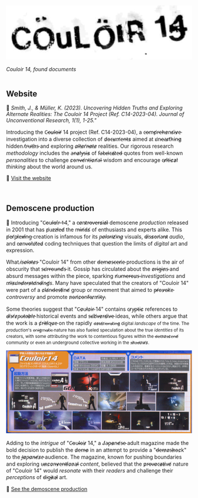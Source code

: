 ![Couloir 14, Title](img/c14-title.png)

_Couloir 14, found documents_<br>
<br>
## Website

:page_with_curl: _Smith, J., & Müller, K. (2023). Uncovering Hidden Truths and Exploring Alternate Realities: The Couloir 14 Project (Ref. C14-2023-04). Journal of Unconventional Research, 1(1), 1-25."_

Introducing the C̴o̶u̷l̴o̵i̶r̸ 14 project (Ref. C14-2023-04), a c̵o̶m̵p̸r̵e̶h̵e̷n̵s̸i̵v̷e̵ investigation into a diverse collection of d̷o̵c̶u̷m̸e̵n̶t̵s̷ aimed at u̸n̴e̴a̴r̷t̸h̴i̴n̵g̷ hidden t̸r̵u̶t̵h̷s̵ and exploring *a̷l̵t̶e̷r̸n̶a̷t̴e̷* realities. Our rigorous research *methodology* includes the a̶n̴a̷l̸y̶s̴i̴s̷ of f̴a̶b̴r̵i̷c̶a̸t̷e̵d̶ quotes from well-known *personalities* to challenge c̷o̵n̶v̵e̸n̵t̶i̵o̷n̸a̶l̵ wisdom and encourage c̵r̷i̸t̶i̵c̷a̷l̸ *thinking* about the world around us.

:link: [Visit the website](https://astrofra.github.io/couloir14/)

<br>

## Demoscene production

:pill: Introducing "C̴o̵u̵l̶o̵i̸r̵ ̶1̵4," a c̵o̸n̵t̷r̵o̶v̵e̶r̵s̷i̵a̸l̵ demoscene *production* released in 2001 that has p̸u̵z̶z̵l̸e̵d̸ the m̶i̵n̸d̵s̸ of enthusiasts and experts alike. This p̸e̵r̸p̵l̷e̵x̶i̸n̵g̵ creation is infamous for its *p̵o̸l̵a̴r̵i̶z̸i̴n̴g̷* visuals, d̴i̷s̵s̷o̵n̸a̵n̶t̷ *audio*, and c̵o̸n̴v̴o̴l̸u̸t̸e̴d̷ coding techniques that question the limits of *digital* art and expression.

What *i̷s̵o̸l̵a̶t̵e̷s̵* "Couloir 14" from other d̵e̶m̵o̸s̵c̶e̵n̸e̵ productions is the air of obscurity that s̵u̸r̵r̵o̵u̶n̵d̸s̵ it. Gossip has circulated about the o̸r̵i̶g̵i̵n̷s̵ and absurd messages within the piece, sparking n̸u̵m̶e̶r̵o̵u̷s̶ *investigations* and *m̸i̶s̷u̸n̶d̷e̴r̵s̷t̶a̸n̴d̴i̷n̴g̸s*. Many have speculated that the creators of "Couloir 14" were part of a c̷l̵a̸n̵d̶e̵s̵t̸i̷n̵e̸ group or movement that aimed to p̶r̸o̵v̷o̶k̸e̵ *controversy* and promote n̷o̴n̸c̷o̶n̴f̵o̴r̷m̸i̴t̴y̵.

Some theories suggest that "C̴o̷u̴l̸o̷i̴r̴ 14" contains c̴r̷y̴p̵t̴i̵c̷ references to *d̴i̷s̵r̸e̷p̴u̵t̴a̶b̷l̸e̵* historical events and s̶u̸b̸v̶e̷r̵s̸i̷v̶e̵ ideas, while others argue that the work is a c̸r̵i̵t̶i̸q̵u̷e̵ on the rapidly <small>d̴e̷t̴e̸r̷i̵o̶r̶a̴t̷i̴n̶g̷ digital *landscape* of the time. The *production*'s e̴n̵i̴g̷m̴a̵t̷i̵c̴ nature has also fueled speculation about the true *identities* of its creators, with some *attributing* the work to contentious figures within the d̶e̴m̷o̸s̶c̷e̵n̶e̸ community or even an underground collective working in the *s̶h̷a̵d̶o̷w̸s̷*.</small>

![Windows 100%](img/win100.jpg)

Adding to the *intrigue* of "C̴o̵u̴l̴o̴i̵r̷ 14," a J̸a̴p̵a̷n̵e̸s̵e̴ adult magazine made the bold decision to publish the d̷e̵m̶o̷ in an attempt to provide a "d̶e̶m̷o̸s̶h̷o̵c̷k" to the *J̶a̷p̵a̷n̶e̸s̷e̵* audience. The magazine, known for pushing boundaries and exploring u̶n̷c̷o̷n̶v̷e̵n̶t̶i̸o̷n̷a̶l̷ *content*, believed that the p̷r̵o̶v̵o̸c̵a̷t̵i̷v̵e̸ nature of "Couloir 14" would *resonate* with their *readers* and challenge their *perceptions* of d̴i̵g̴i̶t̷a̵l̷ art.

:link: [See the demoscene production](https://www.pouet.net/prod.php?which=3054)